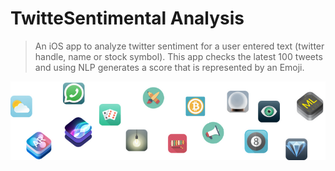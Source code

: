 

#  TwitteSentimental Analysis




>An iOS app to analyze twitter sentiment for a user entered text (twitter handle, name or stock symbol). This app checks the latest 100 tweets and using NLP generates a score that is represented by an Emoji.



![End Banner](Documentation/readme-end-banner.png)
